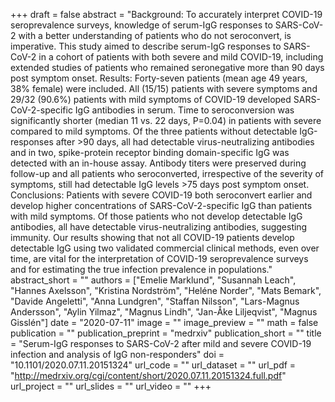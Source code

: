 +++
draft = false
abstract = "Background: To accurately interpret COVID-19 seroprevalence surveys, knowledge of serum-IgG responses to SARS-CoV-2 with a better understanding of patients who do not seroconvert, is imperative. This study aimed to describe serum-IgG responses to SARS-CoV-2 in a cohort of patients with both severe and mild COVID-19, including extended studies of patients who remained seronegative more than 90 days post symptom onset. Results: Forty-seven patients (mean age 49 years, 38% female) were included. All (15/15) patients with severe symptoms and 29/32 (90.6%) patients with mild symptoms of COVID-19 developed SARS-CoV-2-specific IgG antibodies in serum. Time to seroconversion was significantly shorter (median 11 vs. 22 days, P=0.04) in patients with severe compared to mild symptoms. Of the three patients without detectable IgG-responses after >90 days, all had detectable virus-neutralizing antibodies and in two, spike-protein receptor binding domain-specific IgG was detected with an in-house assay. Antibody titers were preserved during follow-up and all patients who seroconverted, irrespective of the severity of symptoms, still had detectable IgG levels >75 days post symptom onset. Conclusions: Patients with severe COVID-19 both seroconvert earlier and develop higher concentrations of SARS-CoV-2-specific IgG than patients with mild symptoms. Of those patients who not develop detectable IgG antibodies, all have detectable virus-neutralizing antibodies, suggesting immunity. Our results showing that not all COVID-19 patients develop detectable IgG using two validated commercial clinical methods, even over time, are vital for the interpretation of COVID-19 seroprevalence surveys and for estimating the true infection prevalence in populations."
abstract_short = ""
authors = ["Emelie Marklund", "Susannah Leach", "Hannes Axelsson", "Kristina Nordström", "Heléne Norder", "Mats Bemark", "Davide Angeletti", "Anna Lundgren", "Staffan Nilsson", "Lars-Magnus Andersson", "Aylin Yilmaz", "Magnus Lindh", "Jan-Åke Liljeqvist", "Magnus Gisslén"]
date = "2020-07-11"
image = ""
image_preview = ""
math = false
publication = ""
publication_preprint = "medrxiv"
publication_short = ""
title = "Serum-IgG responses to SARS-CoV-2 after mild and severe COVID-19 infection and analysis of IgG non-responders"
doi = "10.1101/2020.07.11.20151324"
url_code = ""
url_dataset = ""
url_pdf = "http://medrxiv.org/cgi/content/short/2020.07.11.20151324.full.pdf"
url_project = ""
url_slides = ""
url_video = ""
+++